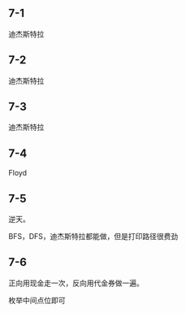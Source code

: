 ## 7-1

迪杰斯特拉

## 7-2

迪杰斯特拉

## 7-3

迪杰斯特拉

## 7-4

Floyd

## 7-5

逆天。

BFS，DFS，迪杰斯特拉都能做，但是打印路径很费劲

## 7-6

正向用现金走一次，反向用代金券做一遍。

枚举中间点位即可